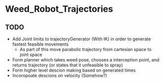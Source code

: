 # Weed_Robot_Trajectories

## TODO
- Add Joint limits to trajectoryGenerator (With IK) in order to generate fastest feasible movements
    - As part of this move parabolic trajectory from cartesian space to joint space
- Form planner which takes weed pose, chooses a interception point, and returns trajectory (or states that it unfeasible to spray)
- Form higher level descion making based on generated times
- Incoropoate descions on velocity (Somehow?)